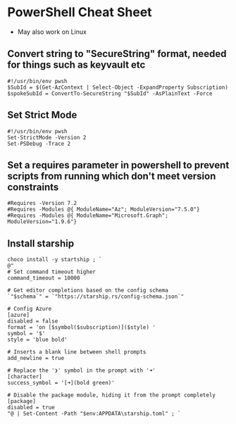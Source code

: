 # PowerShell Cheat Sheet

- May also work on Linux

## Convert string to "SecureString" format, needed for things such as keyvault etc

```
#!/usr/bin/env pwsh
$SubId = $(Get-AzContext | Select-Object -ExpandProperty Subscription)
$spokeSubId = ConvertTo-SecureString "$SubId" -AsPlainText -Force
```

## Set Strict Mode

```
#!/usr/bin/env pwsh
Set-StrictMode -Version 2
Set-PSDebug -Trace 2
```


## Set a requires parameter in powershell to prevent scripts from running which don't meet version constraints

```
#Requires -Version 7.2
#Requires -Modules @{ ModuleName="Az"; ModuleVersion="7.5.0"}
#Requires -Modules @{ ModuleName="Microsoft.Graph"; ModuleVersion="1.9.6"}
```

## Install starship
```
choco install -y startship ; `
@"
# Set command timeout higher
command_timeout = 10000 

# Get editor completions based on the config schema
`"$schema`" = `"https://starship.rs/config-schema.json`"

# Config Azure
[azure]
disabled = false
format = 'on [$symbol($subscription)]($style) '
symbol = '$'
style = 'blue bold'

# Inserts a blank line between shell prompts
add_newline = true

# Replace the '❯' symbol in the prompt with '➜'
[character]
success_symbol = '[➜](bold green)'

# Disable the package module, hiding it from the prompt completely
[package]
disabled = true
"@ | Set-Content -Path "$env:APPDATA\starship.toml" ; `
```
